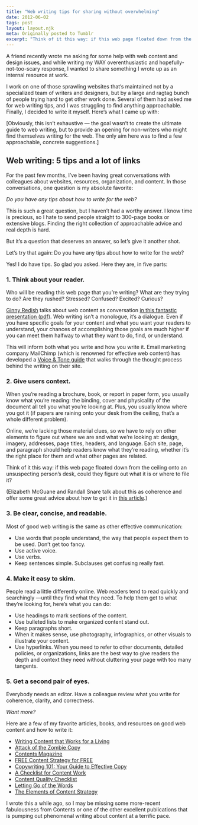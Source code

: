```yaml
---
title: "Web writing tips for sharing without overwhelming"
date: 2012-06-02
tags: post
layout: layout.njk
meta: Originally posted to Tumblr
excerpt: "Think of it this way: if this web page floated down from the ceiling onto an unsuspecting person’s desk, could they figure out what it is or where to file it?"
---
```


<span class="dropcap">A</span> friend recently wrote me asking for some help with web content and design issues, and while writing my WAY overenthusiastic and hopefully-not-too-scary response, I wanted to share something I wrote up as an internal resource at work.

I work on one of those sprawling websites that’s maintained not by a specialized team of writers and designers, but by a large and ragtag bunch of people trying hard to get other work done. Several of them had asked me for web writing tips, and I was struggling to find anything approachable. Finally, I decided to write it myself. Here’s what I came up with:

<p class="sidenote">[Obviously, this isn’t exhaustive — the goal wasn’t to create the ultimate guide to web writing, but to provide an opening for non-writers who might find themselves writing for the web. The only aim here was to find a few approachable, concrete suggestions.]</p>

## Web writing: 5 tips and a lot of links

For the past few months, I’ve been having great conversations with colleagues about websites, resources, organization, and content. In those conversations, one question is my absolute favorite:

_Do you have any tips about how to write for the web?_

This is such a great question, but I haven’t had a worthy answer. I know time is precious, so I hate to send people straight to 300-page books or extensive blogs. Finding the right collection of approachable advice and real depth is hard.

But it’s a question that deserves an answer, so let’s give it another shot.

Let’s try that again: Do you have any tips about how to write for the web?

Yes! I do have tips. So glad you asked. Here they are, in five parts:

### 1. Think about your reader.

Who will be reading this web page that you’re writing? What are they trying to do? Are they rushed? Stressed? Confused? Excited? Curious?

[Ginny Redish](http://www.redish.net/) talks about web content as conversation [in this fantastic presentation (pdf)](http://www.redish.net/images/stories/PDF/Redish_Maximus_7_10.pdf). Web writing isn’t a monologue, it’s a dialogue. Even if you have specific goals for your content and what you want your readers to understand, your chances of accomplishing those goals are much higher if you can meet them halfway to what they want to do, find, or understand.

This will inform both what you write and how you write it. Email marketing company MailChimp (which is renowned for effective web content) has developed a [Voice & Tone guide](http://voiceandtone.com/) that walks through the thought process behind the writing on their site.

### 2. Give users context.

When you’re reading a brochure, book, or report in paper form, you usually know what you’re reading: the binding, cover and physicality of the document all tell you what you’re looking at. Plus, you usually know where you got it (if papers are raining onto your desk from the ceiling, that’s a whole different problem).

Online, we’re lacking those material clues, so we have to rely on other elements to figure out where we are and what we’re looking at: design, imagery, addresses, page titles, headers, and language. Each site, page, and paragraph should help readers know what they’re reading, whether it’s the right place for them and what other pages are related.

Think of it this way: if this web page floated down from the ceiling onto an unsuspecting person’s desk, could they figure out what it is or where to file it?

(Elizabeth McGuane and Randall Snare talk about this as coherence and offer some great advice about how to get it in [this article](http://www.alistapart.com/articles/making-up-stories-perception-language-and-the-web/).)

### 3. Be clear, concise, and readable.

Most of good web writing is the same as other effective communication:

* Use words that people understand, the way that people expect them to be used. Don’t get too fancy.
* Use active voice.
* Use verbs.
* Keep sentences simple. Subclauses get confusing really fast.

### 4. Make it easy to skim.

People read a little differently online. Web readers tend to read quickly and searchingly —until they find what they need. To help them get to what they’re looking for, here’s what you can do:

* Use headings to mark sections of the content.
* Use bulleted lists to make organized content stand out.
* Keep paragraphs short.
* When it makes sense, use photography, infographics, or other visuals to illustrate your content.
* Use hyperlinks. When you need to refer to other documents, detailed policies, or organizations, links are the best way to give readers the depth and context they need without cluttering your page with too many tangents.

### 5. Get a second pair of eyes.

Everybody needs an editor. Have a colleague review what you write for coherence, clarity, and correctness.

_Want more?_

Here are a few of my favorite articles, books, and resources on good web content and how to write it:

* [Writing Content that Works for a Living](http://www.alistapart.com/articles/writingcontentthatworksforaliving/)
* [Attack of the Zombie Copy](http://www.alistapart.com/articles/zombiecopy/)
* [Contents Magazine](http://contentsmagazine.com/)
* [FREE Content Strategy for FREE](http://secondandpark.com/2010/05/free-content-strategy-for-free/)
* [Copywriting 101: Your Guide to Effective Copy](http://www.copyblogger.com/copywriting-101/)
* [A Checklist for Content Work](http://www.alistapart.com/articles/a-checklist-for-content-work/)
* [Content Quality Checklist](http://content-science.com/expertise/content-quality-checklist)
* [Letting Go of the Words](http://www.amazon.com/Letting-Go-Words-Interactive-Technologies/dp/0123694868)
* [The Elements of Content Strategy](http://www.abookapart.com/products/the-elements-of-content-strategy)

I wrote this a while ago, so I may be missing some more-recent fabulousness from Contents or one of the other excellent publications that is pumping out phenomenal writing about content at a terrific pace.